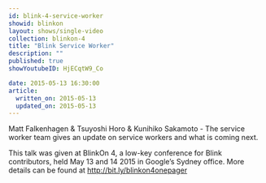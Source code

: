 ```yaml
---
id: blink-4-service-worker
showid: blinkon
layout: shows/single-video
collection: blinkon-4
title: "Blink Service Worker"
description: ""
published: true
showYoutubeID: HjECqtW9_Co

date: 2015-05-13 16:30:00
article:
  written_on: 2015-05-13
  updated_on: 2015-05-13
---
```

Matt Falkenhagen & Tsuyoshi Horo & Kunihiko Sakamoto - The service worker team gives an update on service workers and what is coming next.

This talk was given at BlinkOn 4, a low-key conference for Blink contributors, held May 13 and 14 2015 in Google’s Sydney office. More details can be found at http://bit.ly/blinkon4onepager